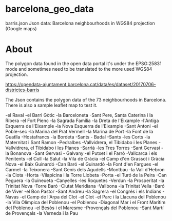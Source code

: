 # barcelona_geo_data

barris.json Json data: Barcelona neighbourhoods in WGS84 projection (Google maps)


# About 

The polygon data found in the open data portal it's under the EPSG:25831 mode and sometimes need to be translated to the more used WGS84 projection.

https://opendata-ajuntament.barcelona.cat/data/es/dataset/20170706-districtes-barris

The Json contains the polygon data of the 73 neighbourhoods in Barcelona.
There is also a sample leaflet map to test it.


-el Raval
-el Barri Gòtic
-la Barceloneta
-Sant Pere, Santa Caterina i la Ribera
-el Fort Pienc
-la Sagrada Família
-la Dreta de l'Eixample
-l'Antiga Esquerra de l'Eixample
-la Nova Esquerra de l'Eixample
-Sant Antoni
-el Poble-sec
-la Marina del Prat Vermell
-la Marina de Port
-la Font de la Guatlla
-Hostafrancs
-la Bordeta
-Sants - Badal
-Sants
-les Corts
-la Maternitat i Sant Ramon
-Pedralbes
-Vallvidrera, el Tibidabo i les Planes
-Vallvidrera, el Tibidabo i les Planes
-Sarrià
-les Tres Torres
-Sant Gervasi - la Bonanova
-Sant Gervasi - Galvany
-el Putxet i el Farró
-Vallcarca i els Penitents
-el Coll
-la Salut
-la Vila de Gràcia
-el Camp d'en Grassot i Gràcia Nova
-el Baix Guinardó
-Can Baró
-el Guinardó
-la Font d'en Fargues
-el Carmel
-la Teixonera
-Sant Genís dels Agudells
-Montbau
-la Vall d'Hebron
-la Clota
-Horta
-Vilapicina i la Torre Llobeta
-Porta
-el Turó de la Peira
-Can Peguera
-la Guineueta
-Canyelles
-les Roquetes
-Verdun
-la Prosperitat
-la Trinitat Nova
-Torre Baró
-Ciutat Meridiana
-Vallbona
-la Trinitat Vella
-Baró de Viver
-el Bon Pastor
-Sant Andreu
-la Sagrera
-el Congrés i els Indians
-Navas
-el Camp de l'Arpa del Clot
-el Clot
-el Parc i la Llacuna del Poblenou
-la Vila Olímpica del Poblenou
-el Poblenou
-Diagonal Mar i el Front Marítim del Poblenou
-el Besòs i el Maresme
-Provençals del Poblenou
-Sant Martí de Provençals
-la Verneda i la Pau
